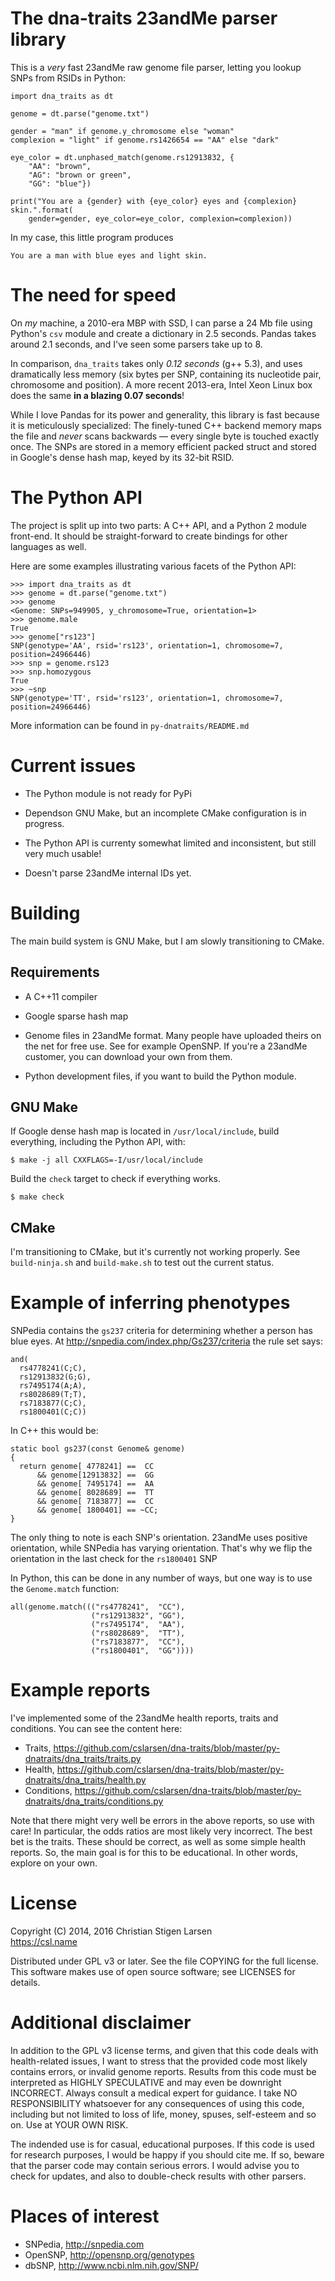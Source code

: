 The dna-traits 23andMe parser library
=====================================

This is a *very* fast 23andMe raw genome file parser, letting you lookup SNPs
from RSIDs in Python:

    import dna_traits as dt

    genome = dt.parse("genome.txt")

    gender = "man" if genome.y_chromosome else "woman"
    complexion = "light" if genome.rs1426654 == "AA" else "dark"

    eye_color = dt.unphased_match(genome.rs12913832, {
        "AA": "brown",
        "AG": "brown or green",
        "GG": "blue"})

    print("You are a {gender} with {eye_color} eyes and {complexion} skin.".format(
        gender=gender, eye_color=eye_color, complexion=complexion))

In my case, this little program produces

    You are a man with blue eyes and light skin.

The need for speed
==================

On *my* machine, a 2010-era MBP with SSD, I can parse a 24 Mb file using
Python's `csv` module and create a dictionary in 2.5 seconds. Pandas takes
around 2.1 seconds, and I've seen some parsers take up to 8.

In comparison, `dna_traits` takes only *0.12 seconds* (g++ 5.3), and uses
dramatically less memory (six bytes per SNP, containing its nucleotide pair,
chromosome and position). A more recent 2013-era, Intel Xeon Linux box does the
same **in a blazing 0.07 seconds**!

While I love Pandas for its power and generality, this library is fast because
it is meticulously specialized:  The finely-tuned C++ backend memory maps the
file and *never* scans backwards — every single byte is touched exactly once.
The SNPs are stored in a memory efficient packed struct and stored in Google's
dense hash map, keyed by its 32-bit RSID.

The Python API
==============

The project is split up into two parts: A C++ API, and a Python 2 module
front-end. It should be straight-forward to create bindings for other languages
as well.

Here are some examples illustrating various facets of the Python API:

    >>> import dna_traits as dt
    >>> genome = dt.parse("genome.txt")
    >>> genome
    <Genome: SNPs=949905, y_chromosome=True, orientation=1>
    >>> genome.male
    True
    >>> genome["rs123"]
    SNP(genotype='AA', rsid='rs123', orientation=1, chromosome=7, position=24966446)
    >>> snp = genome.rs123
    >>> snp.homozygous
    True
    >>> ~snp
    SNP(genotype='TT', rsid='rs123', orientation=1, chromosome=7, position=24966446)

More information can be found in `py-dnatraits/README.md`

Current issues
==============

  * The Python module is not ready for PyPi

  * Dependson GNU Make, but an incomplete CMake configuration is in progress.

  * The Python API is currenty somewhat limited and inconsistent, but still
    very much usable!

  * Doesn't parse 23andMe internal IDs yet.

Building
========

The main build system is GNU Make, but I am slowly transitioning to CMake.

Requirements
------------

  * A C++11 compiler

  * Google sparse hash map

  * Genome files in 23andMe format. Many people have uploaded theirs on the
    net for free use. See for example OpenSNP.  If you're a 23andMe
    customer, you can download your own from them.

  * Python development files, if you want to build the Python module.

GNU Make
--------

If Google dense hash map is located in `/usr/local/include`, build
everything, including the Python API, with:

    $ make -j all CXXFLAGS=-I/usr/local/include

Build the `check` target to check if everything works.

    $ make check

CMake
-----

I'm transitioning to CMake, but it's currently not working properly. See
`build-ninja.sh` and `build-make.sh` to test out the current status.

Example of inferring phenotypes
===============================

SNPedia contains the `gs237` criteria for determining whether a person has
blue eyes. At http://snpedia.com/index.php/Gs237/criteria the rule set says:

    and(
      rs4778241(C;C),
      rs12913832(G;G),
      rs7495174(A;A),
      rs8028689(T;T),
      rs7183877(C;C),
      rs1800401(C;C))

In C++ this would be:

    static bool gs237(const Genome& genome)
    {
      return genome[ 4778241] ==  CC
          && genome[12913832] ==  GG
          && genome[ 7495174] ==  AA
          && genome[ 8028689] ==  TT
          && genome[ 7183877] ==  CC
          && genome[ 1800401] == ~CC;
    }

The only thing to note is each SNP's orientation. 23andMe uses positive
orientation, while SNPedia has varying orientation. That's why we flip the
orientation in the last check for the `rs1800401` SNP 

In Python, this can be done in any number of ways, but one way is to use the
``Genome.match`` function:

    all(genome.match((("rs4778241",  "CC"),
                      ("rs12913832", "GG"),
                      ("rs7495174",  "AA"),
                      ("rs8028689",  "TT"),
                      ("rs7183877",  "CC"),
                      ("rs1800401",  "GG"))))


Example reports
===============

I've implemented some of the 23andMe health reports, traits and conditions. You
can see the content here:

  * Traits,
    https://github.com/cslarsen/dna-traits/blob/master/py-dnatraits/dna_traits/traits.py
  * Health,
    https://github.com/cslarsen/dna-traits/blob/master/py-dnatraits/dna_traits/health.py
  * Conditions,
    https://github.com/cslarsen/dna-traits/blob/master/py-dnatraits/dna_traits/conditions.py

Note that there might very well be errors in the above reports, so use with
care! In particular, the odds ratios are most likely very incorrect.  The best
bet is the traits. These should be correct, as well as some simple health
reports. So, the main goal is for this to be educational. In other words,
explore on your own.

License
=======

Copyright (C) 2014, 2016 Christian Stigen Larsen  
https://csl.name

Distributed under GPL v3 or later. See the file COPYING for the full license.
This software makes use of open source software; see LICENSES for details.

Additional disclaimer
=====================

In addition to the GPL v3 license terms, and given that this code deals with
health-related issues, I want to stress that the provided code most likely
contains errors, or invalid genome reports.  Results from this code must be
interpreted as HIGHLY SPECULATIVE and may even be downright INCORRECT. Always
consult a medical expert for guidance.  I take NO RESPONSIBILITY whatsoever for
any consequences of using this code, including but not limited to loss of life,
money, spuses, self-esteem and so on. Use at YOUR OWN RISK.

The indended use is for casual, educational purposes. If this code is used for
research purposes, I would be happy if you should cite me. If so, beware that
the parser code may contain serious errors. I would advise you to check for
updates, and also to double-check results with other parsers.

Places of interest
==================

  * SNPedia, http://snpedia.com
  * OpenSNP, http://opensnp.org/genotypes
  * dbSNP, http://www.ncbi.nlm.nih.gov/SNP/

